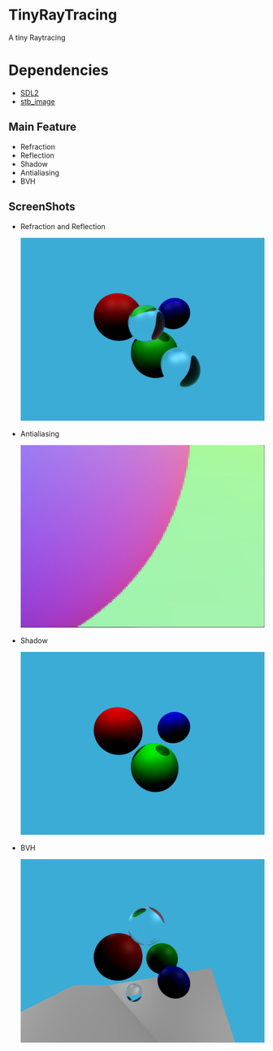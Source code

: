 # TinyRayTracing
A tiny Raytracing 

# Dependencies
* [SDL2](https://www.libsdl.org/)
* [stb_image](https://github.com/nothings/stb)

## Main Feature
* Refraction
* Reflection
* Shadow
* Antialiasing
* BVH

## ScreenShots
* Refraction and Reflection

  ![](https://github.com/slashmonkey/TinyRayTracing/blob/master/Screenshots/Refraction.png)
* Antialiasing
  
  ![](https://github.com/slashmonkey/TinyRayTracing/blob/master/Screenshots/antialiasing.png)
* Shadow
  
  ![](https://github.com/slashmonkey/TinyRayTracing/blob/master/Screenshots/shadow.png)
* BVH

  ![](https://github.com/slashmonkey/TinyRayTracing/blob/master/Screenshots/BVH.png)

